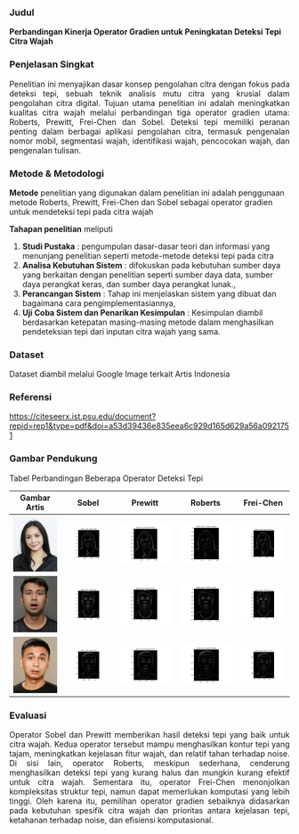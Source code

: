 ### Judul

**Perbandingan Kinerja Operator Gradien untuk Peningkatan Deteksi Tepi Citra Wajah**

### Penjelasan Singkat

<div style='text-align: justify;'>
Penelitian ini menyajikan dasar konsep pengolahan citra dengan fokus pada deteksi tepi, sebuah teknik analisis mutu citra yang krusial dalam pengolahan citra digital. Tujuan utama penelitian ini adalah meningkatkan kualitas citra wajah melalui perbandingan tiga operator gradien utama: Roberts, Prewitt, Frei-Chen dan Sobel. Deteksi tepi memiliki peranan penting dalam berbagai aplikasi pengolahan citra, termasuk pengenalan nomor mobil, segmentasi wajah, identifikasi wajah, pencocokan wajah, dan pengenalan tulisan.</div>

### Metode & Metodologi

**Metode** penelitian yang digunakan dalam penelitian ini adalah penggunaan metode Roberts, Prewitt, Frei-Chen dan Sobel sebagai operator gradien untuk mendeteksi tepi pada citra wajah

**Tahapan penelitian** meliputi

1. **Studi Pustaka** : pengumpulan dasar-dasar teori dan informasi yang menunjang penelitian seperti metode-metode deteksi tepi pada citra
2. **Analisa Kebutuhan Sistem** : difokuskan pada kebutuhan sumber daya yang berkaitan dengan penelitian seperti sumber daya data, sumber daya perangkat keras, dan sumber daya perangkat lunak.,
3. **Perancangan Sistem** : Tahap ini menjelaskan sistem yang dibuat dan bagaimana cara pengimplementasiannya,
4. **Uji Coba Sistem dan Penarikan Kesimpulan** : Kesimpulan diambil berdasarkan ketepatan masing-masing metode dalam menghasilkan pendeteksian tepi dari inputan citra wajah yang sama.

### Dataset

Dataset diambil melalui Google Image terkait Artis Indonesia

### Referensi

https://citeseerx.ist.psu.edu/document?repid=rep1&type=pdf&doi=a53d39436e835eea6c929d165d629a56a0921751

### Gambar Pendukung

Tabel Perbandingan Beberapa Operator Deteksi Tepi

| Gambar Artis                  | Sobel                                 | Prewitt                                   | Roberts                                   | Frei-Chen                                    |
| ----------------------------- | ------------------------------------- | ----------------------------------------- | ----------------------------------------- | -------------------------------------------- |
| ![Nagita](./image/nagita.png) | ![Sobel 1](./output/nagita_sobel.png) | ![Prewitt 1](./output/nagita_prewitt.png) | ![Roberts 1](./output/nagita_roberts.png) | ![Frei-Chen 1](./output/nagita_freichen.png) |
| ![Rafi](./image/rafi.png)     | ![Sobel 1](./output/rafi_sobel.png)   | ![Prewitt 1](./output/rafi_prewitt.png)   | ![Roberts 1](./output/rafi_roberts.png)   | ![Frei-Chen 1](./output/rafi_freichen.png)   |
| ![Radit](./image/radit.png)   | ![Sobel 1](./output/radit_sobel.png)  | ![Prewitt 1](./output/radit_prewitt.png)  | ![Roberts 1](./output/radit_roberts.png)  | ![Frei-Chen 1](./output/radit_freichen.png)  |

### Evaluasi

<div style='text-align: justify;'>Operator Sobel dan Prewitt memberikan hasil deteksi tepi yang baik untuk citra wajah. Kedua operator tersebut mampu menghasilkan kontur tepi yang tajam, meningkatkan kejelasan fitur wajah, dan relatif tahan terhadap noise. Di sisi lain, operator Roberts, meskipun sederhana, cenderung menghasilkan deteksi tepi yang kurang halus dan mungkin kurang efektif untuk citra wajah. Sementara itu, operator Frei-Chen menonjolkan kompleksitas struktur tepi, namun dapat memerlukan komputasi yang lebih tinggi. Oleh karena itu, pemilihan operator gradien sebaiknya didasarkan pada kebutuhan spesifik citra wajah dan prioritas antara kejelasan tepi, ketahanan terhadap noise, dan efisiensi komputasional.</div>
